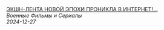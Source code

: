 <!--2024-12-27 12:00:01-->
<div class="yb">
  <a class="nodecor" href="/index.html?filmy/ekshn-lenta_novoj_epohi_pronikla_v_internet_beskompromissnoe_shou_trojnaya_proverka">
    <img class="preview" data-videoid="0g5BRY0J_gs" src="https://i1.ytimg.com/vi/0g5BRY0J_gs/hqdefault.jpg" align="middle" alt="">
  </a>
  <div class="inlbl text">
    <a class="nodecor" href="/index.html?filmy/ekshn-lenta_novoj_epohi_pronikla_v_internet_beskompromissnoe_shou_trojnaya_proverka">ЭКШН-ЛЕНТА НОВОЙ ЭПОХИ ПРОНИКЛА В ИНТЕРНЕТ!...</a><br>
    <i class="smaller2">Военные Фильмы и Сериалы</i><br>
    <i class="smaller3">2024-12-27</i>
  </div>
</div>
